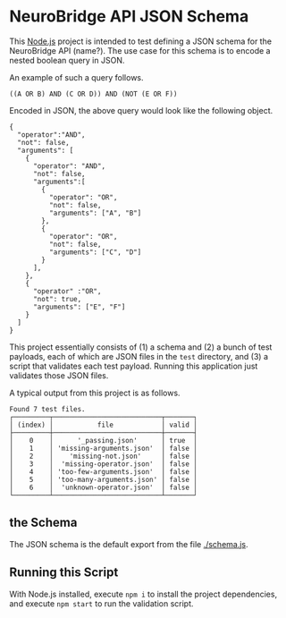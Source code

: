 # NeuroBridge API JSON Schema

This [Node.js](https://nodejs.org/en/) project is intended to test defining a JSON schema for the NeuroBridge API (name?). The use case for this schema is to encode a nested boolean query in JSON.

An example of such a query follows.

```
((A OR B) AND (C OR D)) AND (NOT (E OR F))
```

Encoded in JSON, the above query would look like the following object.

```
{
  "operator":"AND",
  "not": false,
  "arguments": [
    {
      "operator": "AND",
      "not": false,
      "arguments":[
        {
          "operator": "OR",
          "not": false,
          "arguments": ["A", "B"]
        },
        {
          "operator": "OR",
          "not": false,
          "arguments": ["C", "D"]
        }
      ], 
    },
    {
      "operator" :"OR",
      "not": true,
      "arguments": ["E", "F"]
    }
  ] 
}
```

This project essentially consists of (1) a schema and (2) a bunch of test payloads, each of which are JSON files in the `test` directory, and (3) a script that validates each test payload. Running this application just validates those JSON files.

A typical output from this project is as follows.

```
Found 7 test files.
┌─────────┬───────────────────────────┬───────┐
│ (index) │           file            │ valid │
├─────────┼───────────────────────────┼───────┤
│    0    │      '_passing.json'      │ true  │
│    1    │ 'missing-arguments.json'  │ false │
│    2    │    'missing-not.json'     │ false │
│    3    │  'missing-operator.json'  │ false │
│    4    │ 'too-few-arguments.json'  │ false │
│    5    │ 'too-many-arguments.json' │ false │
│    6    │  'unknown-operator.json'  │ false │
└─────────┴───────────────────────────┴───────┘

```

## the Schema

The JSON schema is the default export from the file [./schema.js](./schema.js).

## Running this Script

With Node.js installed, execute `npm i` to install the project dependencies, and execute `npm start` to run the validation script.
